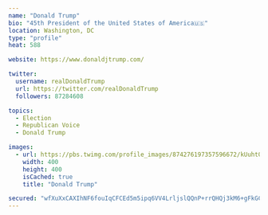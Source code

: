 ```yaml
---
name: "Donald Trump"
bio: "45th President of the United States of America🇺🇸"
location: Washington, DC
type: "profile"
heat: 588

website: https://www.donaldjtrump.com/

twitter:
  username: realDonaldTrump
  url: https://twitter.com/realDonaldTrump
  followers: 87284608

topics:
  - Election
  - Republican Voice
  - Donald Trump

images:
  - url: https://pbs.twimg.com/profile_images/874276197357596672/kUuht00m_400x400.jpg
    width: 400
    height: 400
    isCached: true
    title: "Donald Trump"

secured: "wfXuXxCAXIhNF6fouIqCFCEd5m5ipq6VV4LrljslQQnP+rrQHQj3kM6+gFkGCHN1tdKXFvAQC2Xgkpug+CXfoJNN+ynzizV3Qt0f0Cro3LNmcSvfNJkHY+EEsoa6HeVIiRNi1W7RyWfCqnHsMLOYeKe5zNa7BxGd1B3jyaxQQwjP7Iv7UNJu/7unTg4WzytUaAFg7Z+8Vf59+vHM37sEPU9f0tOtJJX8kT8qRo9QZTaiFJvv0k2Px733jfaCyDDYR979ekLD6Nm/npM4Mg4fmhJppPwJf48gDE6P6lQbbXal2D0Dx+tvQoitGwNWWWjMiAj3k02bycL+954JxtGRu0JpQWa91+db6S0+C+hJAC/c37ccDPuICNEUJ8LEKTeP45MVxWTp4bf+Ixh2wmoDh09D47eTUucRxkEekBnYGKo=;9DFHG8Hcp4x5U1KDSSSYgg=="
---
```


